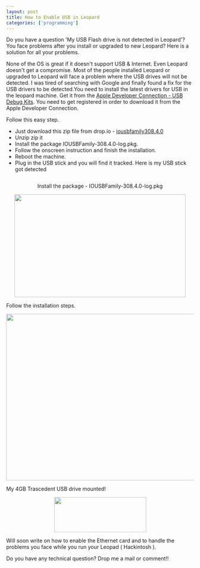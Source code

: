 ```yaml
---
layout: post
title: How to Enable USB in Leopard
categories: ['programming']
---
```

Do you have a question 'My USB Flash drive is not detected in Leopard'? You face problems after you install or upgraded to new Leopard? Here is a solution for all your problems.

None of the OS is great if it doesn't support USB &amp; Internet. Even Leopard doesn't get a compromise. Most of the people installed Leopard or upgraded to Leopard will face a problem where the USB drives will not be detected. I was tired of searching with Google and finally found a fix for the USB drivers to be detected.You need to install the latest drivers for USB in the leopard machine. Get it from the <a href="http://developer.apple.com/hardwaredrivers/download/usbdebug.html">Apple Developer Connection - USB Debug Kits</a>. You need to get registered in order to download it from the Apple Developer Connection.

<!--more-->

Follow this easy step.
<ul>
	<li>Just download this zip file from drop.io - <a href="http://drop.io/mymindleaks">iousbfamily308.4.0</a></li>
	<li>Unzip zip it</li>
	<li>Install the package IOUSBFamily-308.4.0-log.pkg.</li>
	<li>Follow the onscreen instruction and finish the installation.</li>
	<li>Reboot the machine.</li>
	<li>Plug in the USB stick and you will find it tracked. Here is my USB stick got detected</li>
</ul>
<img src="file:///private/tmp/t1.jpg" alt="" />
<p style="text-align: center;">Install the package - IOUSBFamily-308.4.0-log.pkg</p>
<p style="text-align: center;"><img src="http://img.skitch.com/20080416-rgx63efhaxdyc235t8ayh424ea.png" alt="" width="460" height="276" /></p>
Follow the installation steps.
<p style="text-align: center;"><img src="http://img.skitch.com/20080416-3ghrqqd89p6hj4pjr2uxh78f8.png" alt="" width="621" height="447" /></p>
My 4GB Trascedent USB drive mounted!
<p style="text-align: center;"><img src="http://img.skitch.com/20080416-cr9ire2sh12gfekgadwnxy44du.jpg" alt="" width="247" height="94" /></p>
Will soon write on how to enable the Ethernet card and to handle the problems you face while you run your Leopad ( Hackintosh ).

Do you have any technical question? Drop me a mail or comment!!
